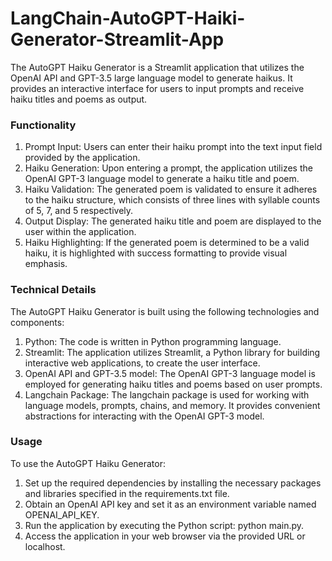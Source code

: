 # LangChain-AutoGPT-Haiki-Generator-Streamlit-App

The AutoGPT Haiku Generator is a Streamlit application that utilizes the OpenAI API and GPT-3.5 large language model to generate haikus. It provides an interactive interface for users to input prompts and receive haiku titles and poems as output.

### Functionality
1. Prompt Input: Users can enter their haiku prompt into the text input field provided by the application.
2. Haiku Generation: Upon entering a prompt, the application utilizes the OpenAI GPT-3 language model to generate a haiku title and poem.
3. Haiku Validation: The generated poem is validated to ensure it adheres to the haiku structure, which consists of three lines with syllable counts of 5, 7, and 5 respectively.
4. Output Display: The generated haiku title and poem are displayed to the user within the application.
5. Haiku Highlighting: If the generated poem is determined to be a valid haiku, it is highlighted with success formatting to provide visual emphasis.
### Technical Details
The AutoGPT Haiku Generator is built using the following technologies and components:

1. Python: The code is written in Python programming language.
2. Streamlit: The application utilizes Streamlit, a Python library for building interactive web applications, to create the user interface.
3. OpenAI API and GPT-3.5 model: The OpenAI GPT-3 language model is employed for generating haiku titles and poems based on user prompts.
4. Langchain Package: The langchain package is used for working with language models, prompts, chains, and memory. It provides convenient abstractions for interacting with the OpenAI GPT-3 model.
### Usage
To use the AutoGPT Haiku Generator:

1. Set up the required dependencies by installing the necessary packages and libraries specified in the requirements.txt file.
2. Obtain an OpenAI API key and set it as an environment variable named OPENAI_API_KEY.
3. Run the application by executing the Python script: python main.py.
4. Access the application in your web browser via the provided URL or localhost.
